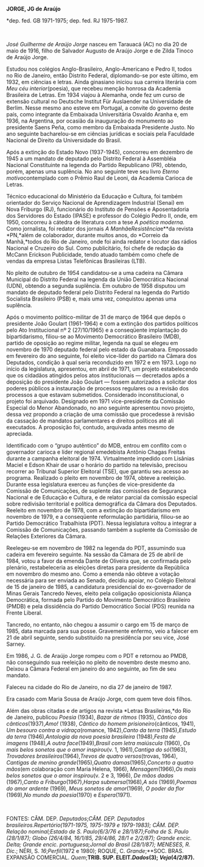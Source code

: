 **JORGE, JG de Araújo**

\*dep. fed. GB 1971-1975; dep. fed. RJ 1975-1987.

 

*José Guilherme de Araújo Jorge* nasceu em Tarauacá (AC) no dia 20 de
maio de 1916, filho de Salvador Augusto de Araújo Jorge e de Zilda
Tinoco de Araújo Jorge.

Estudou nos colégios Anglo-Brasileiro, Anglo-Americano e Pedro II, todos
no Rio de Janeiro, então Distrito Federal, diplomando-se por este
último, em 1932, em ciências e letras. Ainda ginasiano iniciou sua
carreira literária com *Meu céu interior*(poesia), que recebeu menção
honrosa da Academia Brasileira de Letras. Em 1934 viajou à Alemanha,
onde fez um curso de extensão cultural no Deutsche Institut Für
Auslaender na Universidade de Berlim. Nesse mesmo ano esteve em
Portugal, a convite do governo deste país, como integrante da Embaixada
Universitária Osvaldo Aranha e, em 1936, na Argentina, por ocasião da
inauguração do monumento ao presidente Saens Peña, como membro da
Embaixada Presidente Justo. No ano seguinte bacharelou-se em ciências
jurídicas e sociais pela Faculdade Nacional de Direito da Universidade
do Brasil.

Após a extinção do Estado Novo (1937-1945), concorreu em dezembro de
1945 a um mandato de deputado pelo Distrito Federal à Assembléia
Nacional Constituinte na legenda do Partido Republicano (PR), obtendo,
porém, apenas uma suplência. No ano seguinte teve seu livro *Eterno
motivo*contemplado com o Prêmio Raul de Leoni, da Academia Carioca de
Letras.

Técnico educacional do Ministério da Educação e Cultura, foi também
orientador do Serviço Nacional de Aprendizagem Industrial (Senai) em
Nova Friburgo (RJ), funcionário do Instituto de Pensões e Aposentadoria
dos Servidores do Estado (IPASE) e professor do Colégio Pedro II, onde,
em 1950, concorreu à cátedra de literatura com a tese *A poética
moderna.* Como jornalista, foi redator dos jornais *A*
*Manhã*e*Resistência*e**da revista *PN,*além de colaborador, durante
muitos anos, do *Correio da Manhã,*todos do Rio de Janeiro, onde foi
ainda redator e locutor das rádios Nacional e Cruzeiro do Sul. Como
publicitário, foi chefe de redação da McCann Erickson Publicidade, tendo
atuado também como chefe de vendas da empresa Listas Telefônicas
Brasileiras (LTB).

No pleito de outubro de 1954 candidatou-se a uma cadeira na Câmara
Municipal do Distrito Federal na legenda da União Democrática Nacional
(UDN), obtendo a segunda suplência. Em outubro de 1958 disputou um
mandato de deputado federal pelo Distrito Federal na legenda do Partido
Socialista Brasileiro (PSB) e, mais uma vez, conquistou apenas uma
suplência.

Após o movimento político-militar de 31 de março de 1964 que depôs o
presidente João Goulart (1961-1964) e com a extinção dos partidos
políticos pelo Ato Institucional nº 2 (27/10/1965) e a conseqüente
implantação do bipartidarismo, filiou-se ao Movimento Democrático
Brasileiro (MDB), partido de oposição ao regime militar, legenda na qual
se elegeu em novembro de 1970 deputado federal pelo estado da Guanabara.
Empossado em fevereiro do ano seguinte, foi eleito vice-líder do partido
na Câmara dos Deputados, condição à qual seria reconduzido em 1972 e em
1973. Logo no início da legislatura, apresentou, em abril de 1971, um
projeto estabelecendo que os cidadãos atingidos pelos atos
institucionais — decretados após a deposição do presidente João Goulart
— fossem autorizados a solicitar dos poderes públicos a instauração de
processos regulares ou a revisão dos processos a que estavam submetidos.
Considerado inconstitucional, o projeto foi arquivado. Designado em 1971
vice-presidente da Comissão Especial do Menor Abandonado, no ano
seguinte apresentou novo projeto, dessa vez propondo a criação de uma
comissão que procedesse à revisão da cassação de mandatos parlamentares
e direitos políticos até ali executados. A proposição foi, contudo,
arquivada antes mesmo de apreciada.

Identificado com o “grupo autêntico” do MDB, entrou em conflito com o
governador carioca e líder regional emedebista Antônio Chagas Freitas
durante a campanha eleitoral de 1974. Virtualmente impedido com Lisânias
Maciel e Edson Khair de usar o horário do partido na televisão, precisou
recorrer ao Tribunal Superior Eleitoral (TSE), que garantiu seu acesso
ao programa. Realizado o pleito em novembro de 1974, obteve a reeleição.
Durante essa legislatura exerceu as funções de vice-presidente da
Comissão de Comunicações, de suplente das comissões de Segurança
Nacional e de Educação e Cultura, e de relator parcial da comissão
especial sobre redivisão territorial e política demográfica da Câmara
dos Deputados. Reeleito em novembro de 1978, com a extinção do
bipartidarismo em novembro de 1979, e a conseqüente reformulação
partidária, filiou-se ao Partido Democrático Trabalhista (PDT). Nessa
legislatura voltou a integrar a Comissão de Comunicações, passando
também a suplente da Comissão de Relações Exteriores da Câmara.

Reelegeu-se em novembro de 1982 na legenda do PDT, assumindo sua cadeira
em fevereiro seguinte. Na sessão da Câmara de 25 de abril de 1984, votou
a favor da emenda Dante de Oliveira que, se confirmada pelo plenário,
restabeleceria as eleições diretas para presidente da República em
novembro do mesmo ano. Como a emenda não obteve a votação necessária
para ser enviada ao Senado, decidiu apoiar, no Colégio Eleitoral de 15
de janeiro de 1985, a candidatura presidencial do ex-governador de Minas
Gerais Tancredo Neves, eleito pela coligação oposicionista Aliança
Democrática, formada pelo Partido do Movimento Democrático Brasileiro
(PMDB) e pela dissidência do Partido Democrático Social (PDS) reunida na
Frente Liberal.

Tancredo, no entanto, não chegou a assumir o cargo em 15 de março de
1985, data marcada para sua posse. Gravemente enfermo, veio a falecer em
21 de abril seguinte, sendo substituído na presidência por seu vice,
José Sarney.

Em 1986, J. G. de Araújo Jorge rompeu com o PDT e retornou ao PMDB, não
conseguindo sua reeleição no pleito de novembro deste mesmo ano. Deixou
a Câmara Federal em janeiro do ano seguinte, ao fim de seu mandato.

Faleceu na cidade do Rio de Janeiro, no dia 27 de janeiro de 1987.

Era casado com Maria Sousa de Araújo Jorge, com quem teve dois filhos.

Além das obras citadas e de artigos na revista *Letras Brasileiras,*do
Rio de Janeiro, publicou *Poesia* (1934), *Bazar de* *ritmos* (1935),
*Cântico dos cânticos*(1937),*Amo!* (1938), *Cântico do homem
prisioneiro*(cânticos, 1941), *Um besouro contra a vidraça*(romance,
1942),*Canto da terra* (1945),*Estudo da terra* (1946),*Antologia da
nova poesia brasileira* (1948),*Festa de imagens* (1948),*A outra
face*(1949),*Brasil com letra maiúscula* (1960), *Os mais belos sonetos
que o amor inspirou*(v. 1, 1961),*Cantiga do só*(1963), *Trovadores
brasileiros*(1964),*Trevos de quatro versos*(trovas, 1964), *Cantigas de
menino* *grande*(1965),*Quatro damas*(1965),*Concerto a quatro mãos*(em
colaboração com Maria Helena, 1966), *Mensagem*(1966),*Os mais belos
sonetos que o amor inspirou*(v. 2 e 3, 1966), *De mãos dadas*
(1967),*Canto a Friburgo*(1967),*Harpa submersa*(1968),*A sós*
(1969),*Poemas do amor ardente* (1969), *Meus sonetos de amor*(1969), *O
poder da* *flor* (1969),*No mundo da poesia*(1970) e *Espera*(1971).

 

FONTES: CÂM. DEP. *Deputados*;**CÂM. DEP. *Deputados
brasileiros*.*Repertório*(1971-1975, 1975-1979 e 1979-1983); CÂM. DEP.
*Relação nominal*;*Estado de S. Paulo*(6/3/76 e 28/1/87);*Folha de S.
Paulo* (28/1/87); *Globo* (26/4/84, 16/1/85, 29/4/86, 28/1 e 2/2/87);
*Grande encic. Delta; Grande encic. portuguesa*;*Jornal do Brasil*
(28/1/87); MENESES, R*. Dic*.; NÉRI, S. *16*;*Perfil*(1972 e 1980);
ROQUE, C. *Grande*;**SOC. BRAS. EXPANSÃO COMERCIAL. *Quem*;**TRIB. SUP.
ELEIT.*Dados*(3); *Veja*(4/2/87).**

 
